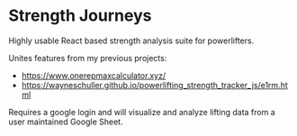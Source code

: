 # Strength Journeys
Highly usable React based strength analysis suite for powerlifters. 

Unites features from my previous projects:
- https://www.onerepmaxcalculator.xyz/ 
- https://wayneschuller.github.io/powerlifting_strength_tracker_js/e1rm.html 

Requires a google login and will visualize and analyze lifting data from a user maintained Google Sheet.
